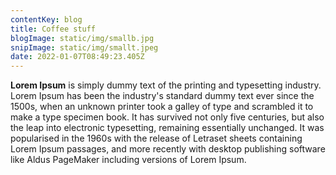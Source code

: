 ```yaml
---
contentKey: blog
title: Coffee stuff
blogImage: static/img/smallb.jpg
snipImage: static/img/smallt.jpeg
date: 2022-01-07T08:49:23.405Z
---
```

<!--StartFragment-->

**Lorem Ipsum** is simply dummy text of the printing and typesetting industry. Lorem Ipsum has been the industry's standard dummy text ever since the 1500s, when an unknown printer took a galley of type and scrambled it to make a type specimen book. It has survived not only five centuries, but also the leap into electronic typesetting, remaining essentially unchanged. It was popularised in the 1960s with the release of Letraset sheets containing Lorem Ipsum passages, and more recently with desktop publishing software like Aldus PageMaker including versions of Lorem Ipsum.

<!--EndFragment-->